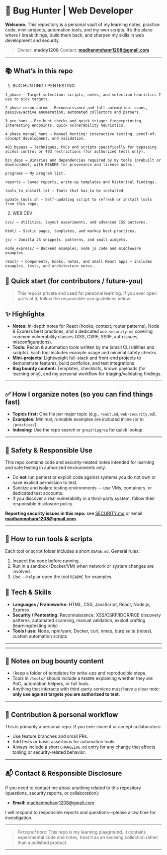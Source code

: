 # 🐞 Bug Hunter | Web Developer

**Welcome.** This repository is a personal vault of my learning notes, practice code, mini-projects, automation tools, and my own scripts. It’s the place where I break things, build them back, and sharpen my skills in web development and security.

> Owner: **maddy1208**
> Contact: **[madhanmohanr1208@gmail.com](mailto:madhanmohanr1208@gmail.com)**

---

## 📚 What’s in this repo


1. BUG HUNTING / PENTESTING
```
1_phase — Target selection: scripts, notes, and selection heuristics I use to pick targets.

2_phase_recon_autom — Reconnaissance and full automation: scans, passive/active enumeration, automated collectors and parsers.

3_pre_hunt — Pre-hunt checks and quick triage: fingerprinting, interesting endpoints, quick vulnerability heuristics.

4_phase_manual_hunt — Manual hunting: interactive testing, proof-of-concept development, and validation.

403_bypass — Techniques, PoCs and scripts specifically for bypassing access control or 403 restrictions (for authorized tests only).

bin_deps — Binaries and dependencies required by my tools (prebuilt or downloaded), with README for provenance and license notes.

programs — My program list.

reports — Saved reports, write-up templates and historical findings.

tools_to_install.txt — Tools that has to be installed

update_tools.sh — Self-updating script to refresh or install tools from this repo.

```
2. WEB DEV
 ```
css/ — Utilities, layout experiments, and advanced CSS patterns.

html/ — Static pages, templates, and markup best-practices.

js/ — Vanilla JS snippets, patterns, and small widgets.

node_express/ — Backend examples, node js code and middleware examples.

react/ — Components, hooks, notes, and small React apps — includes examples, tests, and architecture notes.

```
## 🧭 Quick start (for contributors / future-you)

> This repo is private and used for personal learning. If you ever open parts of it, follow the responsible-use guidelines below.


## ✨ Highlights

* **Notes:** In-depth notes for React (hooks, context, router patterns), Node & Express best practices, and a dedicated `web-security.md` covering common vulnerability classes (XSS, CSRF, SSRF, auth issues, misconfigurations).
* **Tools:** Recon & automation tools written by me (small CLI utilities and scripts). Each tool includes example usage and minimal safety checks.
* **Mini-projects:** Lightweight full-stack and front-end projects to demonstrate features, build portfolios, and test integrations.
* **Bug bounty content:** Templates, checklists, known payloads (for learning only), and my personal workflow for triaging/validating findings.

---

## ✅ How I organize notes (so you can find things fast)

* **Topics first:** One file per major topic (e.g., `react.md`, `web-security.md`).
* **Examples:** Minimal, runnable examples are included inline (or in `/practice/`).
* **Indexing:** Use the repo search or `grep`/`ripgrep` for quick lookup.

---

## 🚦 Safety & Responsible Use

This repo contains code and security-related notes intended for learning and safe testing in authorized environments only.

* Do **not** run pentest or exploit code against systems you do not own or have explicit permission to test.
* Sanitize and isolate testing environments — use VMs, containers, or dedicated test accounts.
* If you discover a real vulnerability in a third-party system, follow their responsible disclosure policy.

**Reporting security issues in this repo:** see [SECURITY.md](./SECURITY.md) or email **[madhanmohanr1208@gmail.com](mailto:madhanmohanr1208@gmail.com)**.

---

## 🧪 How to run tools & scripts

Each tool or script folder includes a short `USAGE.md`. General rules:

1. Inspect the code before running.
2. Run in a sandbox (Docker/VM) when network or system changes are involved.
3. Use `--help` or open the tool `README` for examples.

## 🧰 Tech & Skills

* **Languages / Frameworks:** HTML, CSS, JavaScript, React, Node.js, Express
* **Security / Pentesting:** Reconnaissance, XSS/CSRF/IDOR/RCE discovery patterns, automated scanning, manual validation, exploit crafting (learning/testing only)
* **Tools I use:** Node, npm/yarn, Docker, curl, nmap, burp suite (notes), custom automation scripts

---

---

## 🧾 Notes on bug bounty content

* I keep a folder of templates for write-ups and reproducible steps.
* Tools in `/tools/` should include a `README` explaining whether they are PoC, automation helpers, or full tools.
* Anything that interacts with third-party services must have a clear note: **only use against targets you are authorized to test**.

---

## 🧭 Contribution & personal workflow

This is primarily a personal repo. If you ever share it or accept collaborators:

* Use feature branches and small PRs.
* Add tests or basic assertions for automation tools.
* Always include a short `CHANGELOG.md` entry for any change that affects tooling or security-related behavior.

---

## 📬 Contact & Responsible Disclosure

If you need to contact me about anything related to this repository (questions, security reports, or collaboration):

* **Email:** [madhanmohanr1208@gmail.com](mailto:madhanmohanr1208@gmail.com)

I will respond to responsible reports and questions—please allow time for investigation.

---

> *Personal note:* This repo is my learning playground. It contains experimental code and notes; treat it as an evolving collection rather than a polished product.

---
